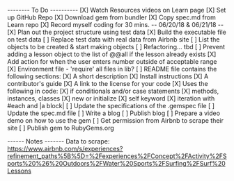 -------- To Do ----------
[X] Watch Resources videos on Learn page
[X] Set up GitHub Repo
[X] Download gem from bundler
[X] Copy spec.md from Learn repo
[X] Record myself coding for 30 mins. -- 06/20/18 & 06/21/18 --
[X] Plan out the project structure using test data
[X] Build the executable file on test data
[ ] Replace test data with real data from Airbnb site
[ ] List the objects to be created & start making objects
[ ] Refactoring... tbd
[ ] Prevent adding a lesson object to the list of @@all if the lesson already exists
[X] Add action for when the user enters number outside of acceptable range
[X] Environment file - 'require' all files in lib?
[ ] README file contains the following sections:
    [X] A short description
    [X] Install instructions
    [X] A contributor's guide
    [X] A link to the license for your code
[X] Uses the following in code:
    [X] if conditionals and/or case statements
    [X] methods, instances, classes
    [X] new or initialize
    [X] self keyword
    [X] iteration with #each and |a block|
[ ] Update the specifications of the .gemspec file
[ ] Update the spec.md file
[ ] Write a blog
[ ] Publish blog
[ ] Prepare a video demo on how to use the gem
[ ] Get permission from Airbnb to scrape their site
[ ] Publish gem to RubyGems.org

------ Notes -------
Data to scrape: https://www.airbnb.com/s/experiences?refinement_paths%5B%5D=%2Fexperiences%2FConcept%2FActivity%2FSports%20%26%20Outdoors%2FWater%20Sports%2FSurfing%2FSurf%20Lessons

